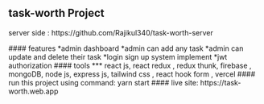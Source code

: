 ## task-worth Project
<p>server side : https://github.com/Rajikul340/task-worth-server</p>
#### features
*admin dashboard
*admin can add any task 
*admin can update and delete their task
*login sign up system implement
*jwt authorization 
#### tools
 *** react js, react redux , redux thunk, firebase , mongoDB, node js, express js, tailwind css , react hook form , vercel
 #### run this project using command:  yarn start 
 #### live site: https://task-worth.web.app
